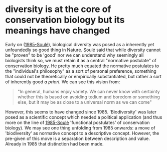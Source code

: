 # diversity is at the core of conservation biology but its meanings have changed

Early on ([1985-Soulé](1985-Soulé.md)), biological diversity was posed as a inherently yet unfoundedly so good thing in Nature. Soulé said that while diversity cannot be "proven" to be 'good' nor we can understand why seemingly all biologists think so, we must retain it as a central "normative postulate" of conservation biology. He pretty much equated the normative postulates to the "individual's philosophy" as a sort of personal preference, something that could not be theoretically or empirically substantiated, but rather a sort of inherently good *a priori*. We can see this vision from:

> "In general, humans enjoy variety. We can never know with certainty whether this is based on avoiding tedium and boredom or something else, but it may be as close to a universal norm as we can come"

However, this seems to have changed since 1985. 'Biodiversity' was later posed as a scientific concept which needed a political application (and thus more on the line of [1985-Soulé](1985-Soulé.md) 'functional postulates' of conservation biology). We may see one thing unfolding from 1985 onwards: a move of 'biodiversity' as normative concept to a descriptive concept. However, the pre-given of this move is a separation between description and value. Already in 1985 that distinction had been made. 